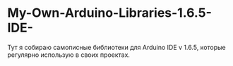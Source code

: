 # My-Own-Arduino-Libraries-1.6.5-IDE-
Тут я собираю самописные библиотеки для Arduino IDE v 1.6.5, которые регулярно использую в своих проектах.
